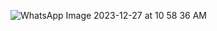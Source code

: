 ![WhatsApp Image 2023-12-27 at 10 58 36 AM](https://github.com/abhinav9936/DSA_Notes/assets/48298386/376e6afe-4a96-4a9b-a944-bff19e28a28d)
